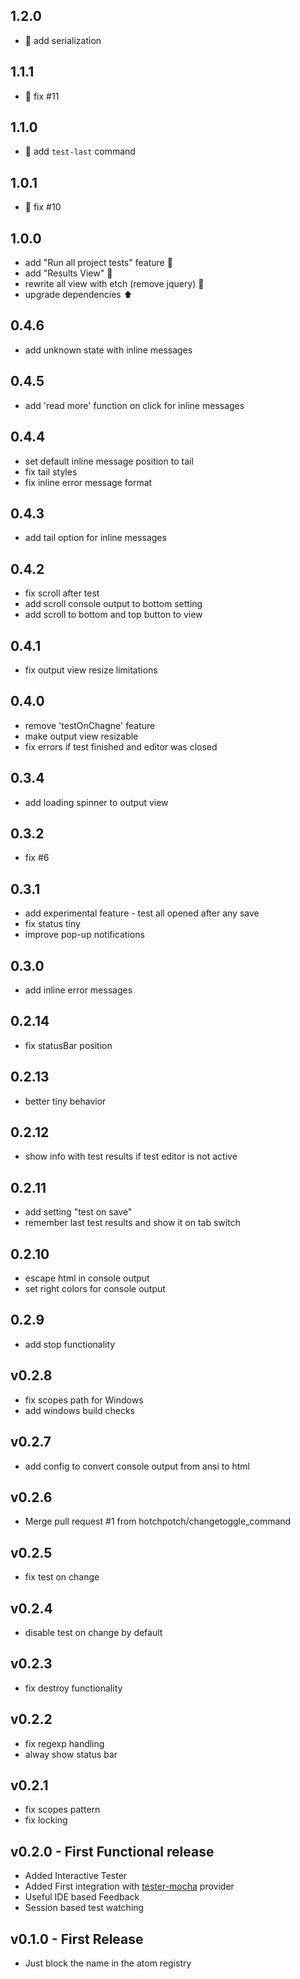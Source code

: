 ## 1.2.0
* :gift: add serialization

## 1.1.1
* :bug: fix #11

## 1.1.0
* :gift: add `test-last` command

## 1.0.1
* :bug: fix #10

## 1.0.0
* add "Run all project tests" feature :tada:
* add "Results View" :tada:
* rewrite all view with etch (remove jquery) :racehorse:
* upgrade dependencies :arrow_up:

## 0.4.6
* add unknown state with inline messages

## 0.4.5
* add 'read more' function on click for inline messages

## 0.4.4
* set default inline message position to tail
* fix tail styles
* fix inline error message format

## 0.4.3
* add tail option for inline messages

## 0.4.2
* fix scroll after test
* add scroll console output to bottom setting
* add scroll to bottom and top button to view

## 0.4.1
* fix output view resize limitations

## 0.4.0
* remove 'testOnChagne' feature
* make output view resizable
* fix errors if test finished and editor was closed

## 0.3.4
* add loading spinner to output view

## 0.3.2
* fix #6

## 0.3.1
* add experimental feature - test all opened after any save
* fix status tiny
* improve pop-up notifications

## 0.3.0
* add inline error messages

## 0.2.14
* fix statusBar position

## 0.2.13
* better tiny behavior

## 0.2.12
* show info with test results if test editor is not active

## 0.2.11
* add setting "test on save"
* remember last test results and show it on tab switch

## 0.2.10
* escape html in console output
* set right colors for console output

## 0.2.9
* add stop functionality

## v0.2.8
* fix scopes path for Windows
* add windows build checks

## v0.2.7
* add config to convert console output from ansi to html

## v0.2.6
* Merge pull request #1 from hotchpotch/changetoggle_command

## v0.2.5
* fix test on change

## v0.2.4
* disable test on change by default

## v0.2.3
* fix destroy functionality

## v0.2.2
* fix regexp handling
* alway show status bar

## v0.2.1
* fix scopes pattern
* fix locking

## v0.2.0 - First Functional release
* Added Interactive Tester
* Added First integration with [tester-mocha](https://github.com/yacut/tester-mocha) provider
* Useful IDE based Feedback
* Session based test watching

## v0.1.0 - First Release
* Just block the name in the atom registry

